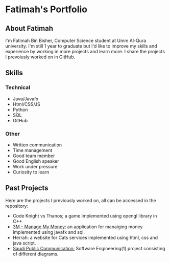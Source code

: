# Fatimah's Portfolio
## About Fatimah
I'm Fatimah Bin Bisher, Computer Science student at Umm Al-Qura university. I'm still 1 year to graduate but I'd like to improve my skills and experience by working in more projects and learn more. I share the projects I prevoiusly worked on in GitHub. 
## Skills
### Technical
* Java/Javafx
* Html/CSS/JS
* Python
* SQL
* GitHub
### Other
* Written communication
* Time management
* Good team member
* Good English speaker
* Work under pressure
* Curiosity to learn
##  Past Projects
Here are the projects I previously worked on, all can be accessed in the repository:
* Code Knight vs Thanos; a game implemented using opengl library in C++
* [3M - Manage My Money:](https://github.com/iFatima11/3M) an application for manaiging money implemented using javafx and sql.
* Herrah: a website for Cats services implemented using html, css and java script.
* [Saudi Public Communication:](https://github.com/iFatima11/Telecommunicatoin-Company) Software Engineering(1) project consisting of different diagrams.

  
